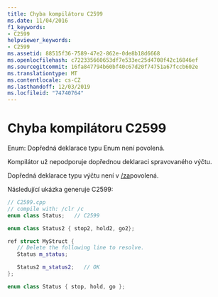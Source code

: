 ```yaml
---
title: Chyba kompilátoru C2599
ms.date: 11/04/2016
f1_keywords:
- C2599
helpviewer_keywords:
- C2599
ms.assetid: 88515f36-7589-47e2-862e-0de8b18d6668
ms.openlocfilehash: c722335660653df7e533ec25d4708f42c16846ef
ms.sourcegitcommit: 16fa847794b60bf40c67d20f74751a67fccb602e
ms.translationtype: MT
ms.contentlocale: cs-CZ
ms.lasthandoff: 12/03/2019
ms.locfileid: "74740764"
---
```

# <a name="compiler-error-c2599"></a>Chyba kompilátoru C2599

Enum: Dopředná deklarace typu Enum není povolená.

Kompilátor už nepodporuje dopřednou deklaraci spravovaného výčtu.

Dopředná deklarace typu výčtu není v [/za](../../build/reference/za-ze-disable-language-extensions.md)povolená.

Následující ukázka generuje C2599:

```cpp
// C2599.cpp
// compile with: /clr /c
enum class Status;   // C2599

enum class Status2 { stop2, hold2, go2};

ref struct MyStruct {
   // Delete the following line to resolve.
   Status m_status;

   Status2 m_status2;   // OK
};

enum class Status { stop, hold, go };
```
